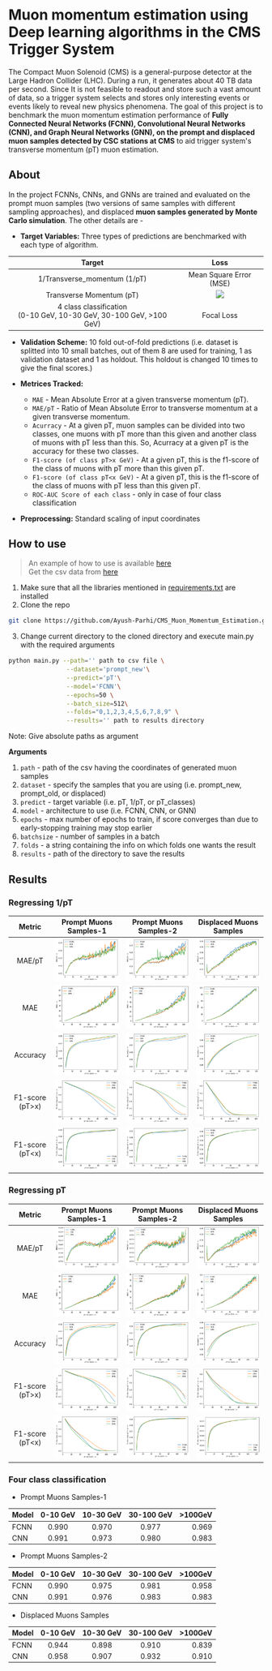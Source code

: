 # Muon momentum estimation using Deep learning algorithms in the CMS Trigger System

The Compact Muon Solenoid (CMS) is a general-purpose detector at the Large Hadron Collider (LHC). During a run, it generates about 40 TB data per second. Since It is not feasible to readout and store such a vast amount of data, so a trigger system selects and stores only interesting events or events likely to reveal new physics phenomena. The goal of this project is to benchmark the muon momentum estimation performance of **Fully Connected Neural Networks (FCNN), Convolutional Neural Networks (CNN), and Graph Neural Networks (GNN), on the prompt and displaced muon samples detected by CSC stations at CMS** to aid trigger system's transverse momentum (pT) muon estimation.

## About
In the project FCNNs, CNNs, and GNNs are trained and evaluated on the prompt muon samples (two versions of same samples with different sampling approaches), and displaced **muon samples generated by Monte Carlo simulation**. The other details are - 

+ **Target Variables:** Three types of predictions are benchmarked with each type of algorithm.

| Target | Loss |
 :---: | :---: |
 1/Transverse_momentum (1/pT) | Mean Square Error (MSE) |
 Transverse Momentum (pT) | <img src="https://render.githubusercontent.com/render/math?math=y%5C_true%20*%20(%5Cfrac%7By%5C_true%20-%20y%5C_predicted%7D%7By%5C_true%7D)%5E%7B2%7D"> |
 4 class classification <br> (0-10 GeV, 10-30 GeV, 30-100 GeV, >100 GeV) | Focal Loss |

+ **Validation Scheme:** 10 fold out-of-fold predictions (i.e. dataset is splitted into 10 small batches, out of them 8 are used for training, 1 as validation dataset and 1 as holdout. This holdout is changed 10 times to give the final scores.)
+ **Metrices Tracked:** <br>
  + `MAE` - Mean Absolute Error at a given transverse momentum (pT).<br>
  + `MAE/pT` - Ratio of Mean Absolute Error to transverse momentum at a given transverse momentum.<br>
  + `Acurracy` - At a given pT, muon samples can be divided into two classes, one muons with pT more than this given and another class of muons with pT less than this. So, Acurracy at a given pT is the accuracy for these two classes. <br>
  + `F1-score (of class pT>x GeV)` - At a given pT, this is the f1-score of the class of muons with pT more than this given pT.<br>
  + `F1-score (of class pT<x GeV)` - At a given pT, this is the f1-score of the class of muons with pT less than this given pT.<br> 
  + `ROC-AUC Score of each class` - only in case of four class classification

+ **Preprocessing:** Standard scaling of input coordinates


## How to use

> An example of how to use is available [here](https://github.com/Ayush-Parhi/CMS_Muon_Momentum_Estimation/blob/main/Example/cms-example.ipynb) \
> Get the csv data from [here](https://drive.google.com/file/d/1MEhgMlrS9IgRwm7iM4FSwczUb6vATCzv/view?usp=sharing)

1. Make sure that all the libraries mentioned in [requirements.txt](https://github.com/Ayush-Parhi/CMS_Muon_Momentum_Estimation/blob/main/requirements.txt) are installed
2. Clone the repo
```sh
git clone https://github.com/Ayush-Parhi/CMS_Muon_Momentum_Estimation.git
```
3. Change current directory to the cloned directory and execute main.py with the required arguments
```sh
python main.py --path='' path to csv file \
                --dataset='prompt_new'\
                --predict='pT'\
                --model='FCNN'\
                --epochs=50 \
                --batch_size=512\
                --folds="0,1,2,3,4,5,6,7,8,9" \
                --results='' path to results directory
```
Note: Give absolute paths as argument

**Arguments**
1. `path` - path of the csv having the coordinates of generated muon samples
2. `dataset` - specify the samples that you are using (i.e. prompt_new, prompt_old, or displaced)
3. `predict` - target variable (i.e. pT, 1/pT, or pT_classes)
4. `model` - architecture to use (i.e. FCNN, CNN, or GNN)
5. `epochs` - max number of epochs to train, if score converges than due to early-stopping training may stop earlier
6. `batchsize` - number of samples in a batch
7. `folds` - a string containing the info on which folds one wants the result
8. `results` - path of the directory to save the results

## Results

### Regressing 1/pT

| Metric | Prompt Muons Samples-1 | Prompt Muons Samples-2 | Displaced Muons Samples |
| :---: | :---: | :---: | :---: |
| MAE/pT | ![](https://github.com/Ayush-Parhi/CMS_Muon_Momentum_Estimation/blob/main/Results/P1_1_pT_mae_pT.png) | ![](https://github.com/Ayush-Parhi/CMS_Muon_Momentum_Estimation/blob/main/Results/P2_1_pT_mae_pT.png) | ![](https://github.com/Ayush-Parhi/CMS_Muon_Momentum_Estimation/blob/main/Results/displ_1_pT_mae_pT.png) |
| MAE | ![](https://github.com/Ayush-Parhi/CMS_Muon_Momentum_Estimation/blob/main/Results/P1_1_pT_mae.png) | ![](https://github.com/Ayush-Parhi/CMS_Muon_Momentum_Estimation/blob/main/Results/P2_1_pT_mae.png) | ![](https://github.com/Ayush-Parhi/CMS_Muon_Momentum_Estimation/blob/main/Results/displ_1_pT_mae.png) |
| Accuracy | ![](https://github.com/Ayush-Parhi/CMS_Muon_Momentum_Estimation/blob/main/Results/P1_1_pT_accuracy.png) | ![](https://github.com/Ayush-Parhi/CMS_Muon_Momentum_Estimation/blob/main/Results/P2_1_pT_accuracy.png) | ![](https://github.com/Ayush-Parhi/CMS_Muon_Momentum_Estimation/blob/main/Results/displ_1_pT_accuracy.png) |
| F1-score (pT>x) | ![](https://github.com/Ayush-Parhi/CMS_Muon_Momentum_Estimation/blob/main/Results/P1_1_pT_f1_class_pT_morethan_x.png) | ![](https://github.com/Ayush-Parhi/CMS_Muon_Momentum_Estimation/blob/main/Results/P2_1_pT_f1_class_pT_morethan_x.png) | ![](https://github.com/Ayush-Parhi/CMS_Muon_Momentum_Estimation/blob/main/Results/displ_1_pT_f1_class_pT_morethan_x.png) |
| F1-score (pT<x) | ![](https://github.com/Ayush-Parhi/CMS_Muon_Momentum_Estimation/blob/main/Results/P1_1_pT_f1_class_pT_lessthan_x.png) | ![](https://github.com/Ayush-Parhi/CMS_Muon_Momentum_Estimation/blob/main/Results/P2_1_pT_f1_class_pT_lessthan_x.png) | ![](https://github.com/Ayush-Parhi/CMS_Muon_Momentum_Estimation/blob/main/Results/displ_1_pT_f1_class_pT_lessthan_x.png) |


### Regressing pT

| Metric | Prompt Muons Samples-1 | Prompt Muons Samples-2 | Displaced Muons Samples |
| :---: | :---: | :---: | :---: |
| MAE/pT | ![](https://github.com/Ayush-Parhi/CMS_Muon_Momentum_Estimation/blob/main/Results/pT%20results/P1_MAE_pT.png) | ![](https://github.com/Ayush-Parhi/CMS_Muon_Momentum_Estimation/blob/main/Results/pT%20results/P2_MAE_pT.png) | ![](https://github.com/Ayush-Parhi/CMS_Muon_Momentum_Estimation/blob/main/Results/pT%20results/MAE_pT_displaced.png) |
| MAE | ![](https://github.com/Ayush-Parhi/CMS_Muon_Momentum_Estimation/blob/main/Results/pT%20results/P1_MAE.png) | ![](https://github.com/Ayush-Parhi/CMS_Muon_Momentum_Estimation/blob/main/Results/pT%20results/P2_MAE.png) | ![](https://github.com/Ayush-Parhi/CMS_Muon_Momentum_Estimation/blob/main/Results/pT%20results/MAE_displaced.png) |
| Accuracy | ![](https://github.com/Ayush-Parhi/CMS_Muon_Momentum_Estimation/blob/main/Results/pT%20results/P1_accuracy.png) | ![](https://github.com/Ayush-Parhi/CMS_Muon_Momentum_Estimation/blob/main/Results/pT%20results/P2_accuracy.png) | ![](https://github.com/Ayush-Parhi/CMS_Muon_Momentum_Estimation/blob/main/Results/pT%20results/Accuracy_displaced.png) |
| F1-score (pT>x) | ![](https://github.com/Ayush-Parhi/CMS_Muon_Momentum_Estimation/blob/main/Results/pT%20results/P1_f1_class_morethan.png) | ![](https://github.com/Ayush-Parhi/CMS_Muon_Momentum_Estimation/blob/main/Results/pT%20results/P2_f1_class_morethan.png) | ![](https://github.com/Ayush-Parhi/CMS_Muon_Momentum_Estimation/blob/main/Results/pT%20results/f1_class_morethan_displaced.png) |
| F1-score (pT<x) | ![](https://github.com/Ayush-Parhi/CMS_Muon_Momentum_Estimation/blob/main/Results/pT%20results/f1_class_morethan_displaced.png) | ![](https://github.com/Ayush-Parhi/CMS_Muon_Momentum_Estimation/blob/main/Results/pT%20results/P2_f1_class_lessthan.png) | ![](https://github.com/Ayush-Parhi/CMS_Muon_Momentum_Estimation/blob/main/Results/pT%20results/f1_class_lessthan_displaced.png) |

    
### Four class classification

* Prompt Muons Samples-1

| Model | 0-10 GeV | 10-30 GeV | 30-100 GeV | >100GeV |
|:---|:----:|:----:|:----:|----:|
| FCNN | 0.990 | 0.970 | 0.977 | 0.969 |
| CNN | 0.991 | 0.973 | 0.980 | 0.983 |

* Prompt Muons Samples-2

| Model | 0-10 GeV | 10-30 GeV | 30-100 GeV | >100GeV |
|:---|:----:|:----:|:----:|----:|
| FCNN | 0.990 | 0.975 | 0.981 | 0.958 |
| CNN | 0.991 | 0.976 | 0.983 | 0.983 |

* Displaced Muons Samples

| Model | 0-10 GeV | 10-30 GeV | 30-100 GeV | >100GeV |
|:---|:----:|:----:|:----:|----:|
| FCNN | 0.944 | 0.898 | 0.910 | 0.839 |
| CNN | 0.958 | 0.907 | 0.932 | 0.910 |

